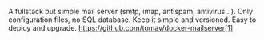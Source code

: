 A fullstack but simple mail server (smtp, imap, antispam, antivirus...). Only configuration files,
no SQL database. Keep it simple and versioned. Easy to deploy and upgrade.
https://github.com/tomav/docker-mailserver[1]

[1]:https://github.com/tomav/docker-mailserver
